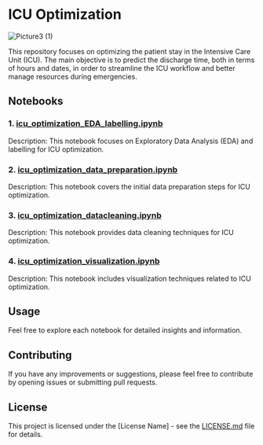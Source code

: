# ICU Optimization

![Picture3 (1)](https://github.com/shivam3110/icu_optimization/assets/56818878/7147a612-4754-4b53-83ef-1013b5e3b350)



This repository focuses on optimizing the patient stay in the Intensive Care Unit (ICU). The main objective is to predict the discharge time, both in terms of hours and dates, in order to streamline the ICU workflow and better manage resources during emergencies.

## Notebooks

### 1. [icu_optimization_EDA_labelling.ipynb](icu_optimization_EDA_labelling.ipynb)

   Description: This notebook focuses on Exploratory Data Analysis (EDA) and labelling for ICU optimization.

### 2. [icu_optimization_data_preparation.ipynb](icu_optimization_data_preparation.ipynb)

   Description: This notebook covers the initial data preparation steps for ICU optimization.

### 3. [icu_optimization_datacleaning.ipynb](icu_optimization_datacleaning.ipynb)

   Description: This notebook provides data cleaning techniques for ICU optimization.

### 4. [icu_optimization_visualization.ipynb](icu_optimization_visualization.ipynb)

   Description: This notebook includes visualization techniques related to ICU optimization.

## Usage

Feel free to explore each notebook for detailed insights and information.

## Contributing

If you have any improvements or suggestions, please feel free to contribute by opening issues or submitting pull requests.

## License

This project is licensed under the [License Name] - see the [LICENSE.md](LICENSE.md) file for details.

